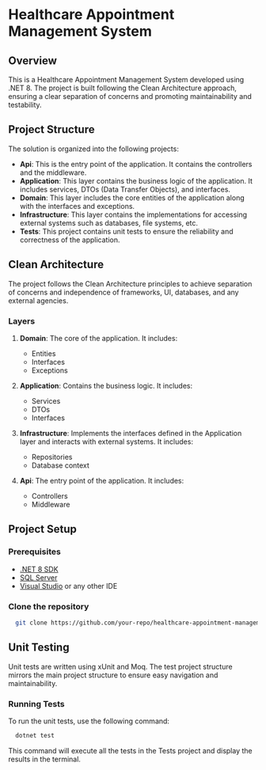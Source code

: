 # Healthcare Appointment Management System

## Overview

This is a Healthcare Appointment Management System developed using .NET 8. The project is built following the Clean Architecture approach, ensuring a clear separation of concerns and promoting maintainability and testability.

## Project Structure

The solution is organized into the following projects:

- **Api**: This is the entry point of the application. It contains the controllers and the middleware.
- **Application**: This layer contains the business logic of the application. It includes services, DTOs (Data Transfer Objects), and interfaces.
- **Domain**: This layer includes the core entities of the application along with the interfaces and exceptions.
- **Infrastructure**: This layer contains the implementations for accessing external systems such as databases, file systems, etc.
- **Tests**: This project contains unit tests to ensure the reliability and correctness of the application.

## Clean Architecture

The project follows the Clean Architecture principles to achieve separation of concerns and independence of frameworks, UI, databases, and any external agencies.

### Layers

1. **Domain**: The core of the application. It includes:

   - Entities
   - Interfaces
   - Exceptions

2. **Application**: Contains the business logic. It includes:

   - Services
   - DTOs
   - Interfaces

3. **Infrastructure**: Implements the interfaces defined in the Application layer and interacts with external systems. It includes:

   - Repositories
   - Database context

4. **Api**: The entry point of the application. It includes:
   - Controllers
   - Middleware

## Project Setup

### Prerequisites

- [.NET 8 SDK](https://dotnet.microsoft.com/download/dotnet/8.0)
- [SQL Server](https://www.microsoft.com/en-us/sql-server/sql-server-downloads)
- [Visual Studio](https://visualstudio.microsoft.com/) or any other IDE

### Clone the repository

```sh
  git clone https://github.com/your-repo/healthcare-appointment-management.git
```

## Unit Testing

Unit tests are written using xUnit and Moq. The test project structure mirrors the main project structure to ensure easy navigation and maintainability.

### Running Tests

To run the unit tests, use the following command:

```sh
  dotnet test
```

This command will execute all the tests in the Tests project and display the results in the terminal.
